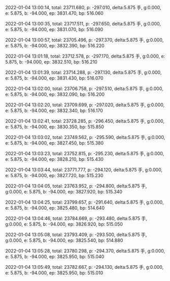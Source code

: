 2022-01-04 13:00:14, total: 23711.680, p: -297.010, delta:5.875 手, g:0.000, e: 5.875, b: -94.000, ep: 3831.470, bp: 516.060

2022-01-04 13:00:35, total: 23717.511, p: -297.650, delta:5.875 手, g:0.000, e: 5.875, b: -94.000, ep: 3831.070, bp: 516.090

2022-01-04 13:00:57, total: 23705.496, p: -297.370, delta:5.875 手, g:0.000, e: 5.875, b: -94.000, ep: 3832.390, bp: 516.220

2022-01-04 13:01:18, total: 23712.578, p: -297.170, delta:5.875 手, g:0.000, e: 5.875, b: -94.000, ep: 3832.510, bp: 516.210

2022-01-04 13:01:39, total: 23714.288, p: -297.130, delta:5.875 手, g:0.000, e: 5.875, b: -94.000, ep: 3831.430, bp: 516.070

2022-01-04 13:02:00, total: 23706.758, p: -297.510, delta:5.875 手, g:0.000, e: 5.875, b: -94.000, ep: 3832.090, bp: 516.200

2022-01-04 13:02:20, total: 23709.699, p: -297.020, delta:5.875 手, g:0.000, e: 5.875, b: -94.000, ep: 3832.340, bp: 516.170

2022-01-04 13:02:41, total: 23728.285, p: -296.450, delta:5.875 手, g:0.000, e: 5.875, b: -94.000, ep: 3830.350, bp: 515.850

2022-01-04 13:03:02, total: 23749.562, p: -295.590, delta:5.875 手, g:0.000, e: 5.875, b: -94.000, ep: 3827.450, bp: 515.380

2022-01-04 13:03:23, total: 23752.815, p: -295.230, delta:5.875 手, g:0.000, e: 5.875, b: -94.000, ep: 3828.210, bp: 515.430

2022-01-04 13:03:44, total: 23771.777, p: -294.120, delta:5.875 手, g:0.000, e: 5.875, b: -94.000, ep: 3827.720, bp: 515.230

2022-01-04 13:04:05, total: 23763.952, p: -294.800, delta:5.875 手, g:0.000, e: 5.875, b: -94.000, ep: 3827.920, bp: 515.340

2022-01-04 13:04:25, total: 23799.657, p: -291.640, delta:5.875 手, g:0.000, e: 5.875, b: -94.000, ep: 3825.480, bp: 514.640

2022-01-04 13:04:46, total: 23784.669, p: -293.480, delta:5.875 手, g:0.000, e: 5.875, b: -94.000, ep: 3826.920, bp: 515.050

2022-01-04 13:05:08, total: 23793.409, p: -293.500, delta:5.875 手, g:0.000, e: 5.875, b: -94.000, ep: 3825.540, bp: 514.880

2022-01-04 13:05:28, total: 23780.298, p: -294.370, delta:5.875 手, g:0.000, e: 5.875, b: -94.000, ep: 3825.950, bp: 515.040

2022-01-04 13:05:49, total: 23782.667, p: -294.130, delta:5.875 手, g:0.000, e: 5.875, b: -94.000, ep: 3825.950, bp: 515.010